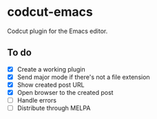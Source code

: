 # codcut-emacs
Codcut plugin for the Emacs editor.

## To do
- [x] Create a working plugin
- [x] Send major mode if there's not a file extension
- [x] Show created post URL
- [x] Open browser to the created post
- [ ] Handle errors
- [ ] Distribute through MELPA